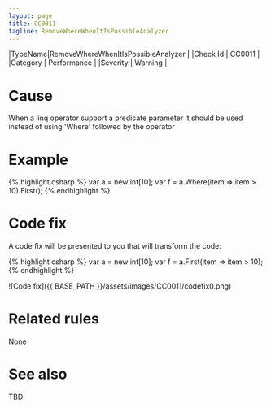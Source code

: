 ```yaml
---
layout: page
title: CC0011
tagline: RemoveWhereWhenItIsPossibleAnalyzer
---
```


|TypeName|RemoveWhereWhenItIsPossibleAnalyzer |
|Check Id | CC0011 |
|Category | Performance |
|Severity | Warning |

# Cause

When a linq operator support a predicate parameter it should be used instead of using 'Where' followed by the operator

# Example

{% highlight csharp %}
var a = new int[10];
var f = a.Where(item => item > 10).First();
{% endhighlight %}

# Code fix

A code fix will be presented to you that will transform the code:

{% highlight csharp %}
var a = new int[10];
var f = a.First(item => item > 10);
{% endhighlight %}

![Code fix]({{ BASE_PATH }}/assets/images/CC0011/codefix0.png)

# Related rules

None

# See also

TBD
